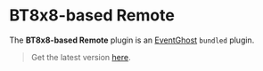 # BT8x8-based Remote

The **BT8x8-based Remote** plugin is an [EventGhost](https://github.com/EventGhost/EventGhost) `bundled` plugin.

> Get the latest version [here](https://github.com/EventGhost/EventGhost/tree/master/plugins/BT8x8).
